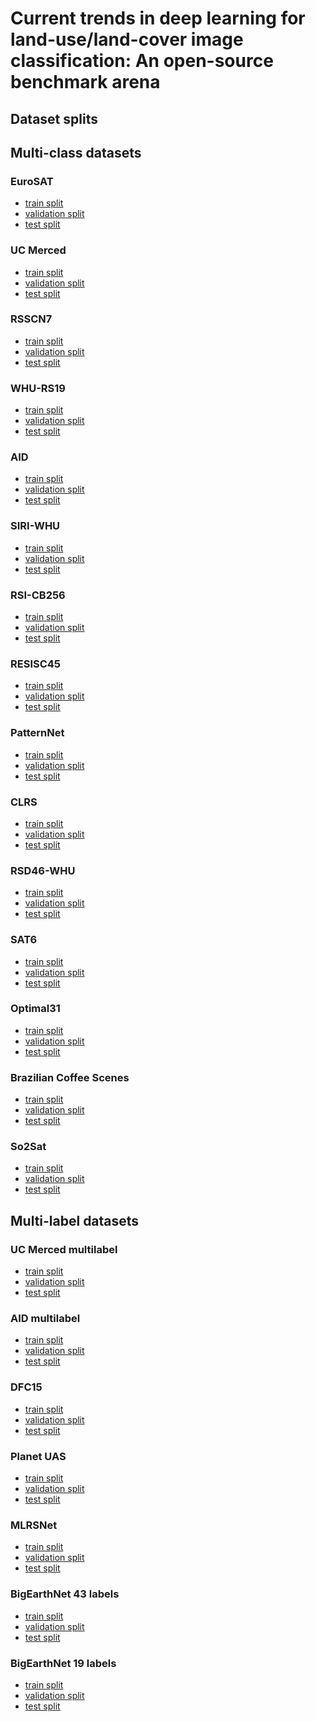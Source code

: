 # Current trends in deep learning for land-use/land-cover image classification: An open-source benchmark arena
## Dataset splits

## Multi-class datasets
### EuroSAT
- <a href="https://github.com/biasvariancelabs/LULC/blob/main/splits/eurosat_train.csv">train split</a>
- <a href="https://github.com/biasvariancelabs/LULC/blob/main/splits/eurosat_val.csv">validation split</a>
- <a href="https://github.com/biasvariancelabs/LULC/blob/main/splits/eurosat_test.csv">test split</a>
### UC Merced
- <a href="https://github.com/biasvariancelabs/LULC/blob/main/splits/ucmerced_train.csv">train split</a>
- <a href="https://github.com/biasvariancelabs/LULC/blob/main/splits/ucmerced_val.csv">validation split</a>
- <a href="https://github.com/biasvariancelabs/LULC/blob/main/splits/ucmerced_test.csv">test split</a>
### RSSCN7
- <a href="https://github.com/biasvariancelabs/LULC/blob/main/splits/rsscn7_train.csv">train split</a>
- <a href="https://github.com/biasvariancelabs/LULC/blob/main/splits/rsscn7_val.csv">validation split</a>
- <a href="https://github.com/biasvariancelabs/LULC/blob/main/splits/rsscn7_test.csv">test split</a>
### WHU-RS19
- <a href="https://github.com/biasvariancelabs/LULC/blob/main/splits/whurs19_train.csv">train split</a>
- <a href="https://github.com/biasvariancelabs/LULC/blob/main/splits/whurs19_val.csv">validation split</a>
- <a href="https://github.com/biasvariancelabs/LULC/blob/main/splits/whurs19_test.csv">test split</a>
### AID
- <a href="https://github.com/biasvariancelabs/LULC/blob/main/splits/aid_train.csv">train split</a>
- <a href="https://github.com/biasvariancelabs/LULC/blob/main/splits/aid_val.csv">validation split</a>
- <a href="https://github.com/biasvariancelabs/LULC/blob/main/splits/aid_test.csv">test split</a>
### SIRI-WHU
- <a href="https://github.com/biasvariancelabs/LULC/blob/main/splits/siriwhu_train.csv">train split</a>
- <a href="https://github.com/biasvariancelabs/LULC/blob/main/splits/siriwhu_val.csv">validation split</a>
- <a href="https://github.com/biasvariancelabs/LULC/blob/main/splits/siriwhu_test.csv">test split</a>
### RSI-CB256
- <a href="https://github.com/biasvariancelabs/LULC/blob/main/splits/rsicb256_train.csv">train split</a>
- <a href="https://github.com/biasvariancelabs/LULC/blob/main/splits/rsicb256_val.csv">validation split</a>
- <a href="https://github.com/biasvariancelabs/LULC/blob/main/splits/rsicb256_test.csv">test split</a>
### RESISC45
- <a href="https://github.com/biasvariancelabs/LULC/blob/main/splits/resisc45_train.csv">train split</a>
- <a href="https://github.com/biasvariancelabs/LULC/blob/main/splits/resisc45_val.csv">validation split</a>
- <a href="https://github.com/biasvariancelabs/LULC/blob/main/splits/resisc45_test.csv">test split</a>
### PatternNet
- <a href="https://github.com/biasvariancelabs/LULC/blob/main/splits/patternnet_train.csv">train split</a>
- <a href="https://github.com/biasvariancelabs/LULC/blob/main/splits/patternnet_val.csv">validation split</a>
- <a href="https://github.com/biasvariancelabs/LULC/blob/main/splits/patternnet_test.csv">test split</a>
### CLRS
- <a href="https://github.com/biasvariancelabs/LULC/blob/main/splits/clrs_train.csv">train split</a>
- <a href="https://github.com/biasvariancelabs/LULC/blob/main/splits/clrs_val.csv">validation split</a>
- <a href="https://github.com/biasvariancelabs/LULC/blob/main/splits/clrs_test.csv">test split</a>
### RSD46-WHU
- <a href="https://github.com/biasvariancelabs/LULC/blob/main/splits/rsd46whu_train.csv">train split</a>
- <a href="https://github.com/biasvariancelabs/LULC/blob/main/splits/rsd46whu_val.csv">validation split</a>
- <a href="https://github.com/biasvariancelabs/LULC/blob/main/splits/rsd46whu_test.csv">test split</a>
### SAT6
- <a href="https://github.com/biasvariancelabs/LULC/blob/main/splits/sat6_train.csv">train split</a>
- <a href="https://github.com/biasvariancelabs/LULC/blob/main/splits/sat6_val.csv">validation split</a>
- <a href="https://github.com/biasvariancelabs/LULC/blob/main/splits/sat6_test.csv">test split</a>
### Optimal31
- <a href="https://github.com/biasvariancelabs/LULC/blob/main/splits/optimal31_train.csv">train split</a>
- <a href="https://github.com/biasvariancelabs/LULC/blob/main/splits/optimal31_val.csv">validation split</a>
- <a href="https://github.com/biasvariancelabs/LULC/blob/main/splits/optimal31_test.csv">test split</a>
### Brazilian Coffee Scenes
- <a href="https://github.com/biasvariancelabs/LULC/blob/main/splits/bcs_train.csv">train split</a>
- <a href="https://github.com/biasvariancelabs/LULC/blob/main/splits/bcs_val.csv">validation split</a>
- <a href="https://github.com/biasvariancelabs/LULC/blob/main/splits/bcs_test.csv">test split</a>
### So2Sat
- <a href="https://dataserv.ub.tum.de/s/m1483140/download?path=%2F&files=training.h5">train split</a>
- <a href="https://dataserv.ub.tum.de/s/m1483140/download?path=%2F&files=validation.h5">validation split</a>
- <a href="https://dataserv.ub.tum.de/s/m1483140/download?path=%2F&files=testing.h5">test split</a>

## Multi-label datasets
### UC Merced multilabel
- <a href="https://github.com/biasvariancelabs/LULC/blob/main/splits/bcs_train.csv">train split</a>
- <a href="https://github.com/biasvariancelabs/LULC/blob/main/splits/bcs_val.csv">validation split</a>
- <a href="https://github.com/biasvariancelabs/LULC/blob/main/splits/bcs_test.csv">test split</a>
### AID multilabel
- <a href="https://github.com/biasvariancelabs/LULC/blob/main/splits/bcs_train.csv">train split</a>
- <a href="https://github.com/biasvariancelabs/LULC/blob/main/splits/bcs_val.csv">validation split</a>
- <a href="https://github.com/biasvariancelabs/LULC/blob/main/splits/bcs_test.csv">test split</a>
### DFC15
- <a href="https://github.com/biasvariancelabs/LULC/blob/main/splits/bcs_train.csv">train split</a>
- <a href="https://github.com/biasvariancelabs/LULC/blob/main/splits/bcs_val.csv">validation split</a>
- <a href="https://github.com/biasvariancelabs/LULC/blob/main/splits/bcs_test.csv">test split</a>
### Planet UAS
- <a href="https://github.com/biasvariancelabs/LULC/blob/main/splits/bcs_train.csv">train split</a>
- <a href="https://github.com/biasvariancelabs/LULC/blob/main/splits/bcs_val.csv">validation split</a>
- <a href="https://github.com/biasvariancelabs/LULC/blob/main/splits/bcs_test.csv">test split</a>
### MLRSNet
- <a href="https://github.com/biasvariancelabs/LULC/blob/main/splits/bcs_train.csv">train split</a>
- <a href="https://github.com/biasvariancelabs/LULC/blob/main/splits/bcs_val.csv">validation split</a>
- <a href="https://github.com/biasvariancelabs/LULC/blob/main/splits/bcs_test.csv">test split</a>
### BigEarthNet 43 labels
- <a href="https://github.com/biasvariancelabs/LULC/blob/main/splits/bcs_train.csv">train split</a>
- <a href="https://github.com/biasvariancelabs/LULC/blob/main/splits/bcs_val.csv">validation split</a>
- <a href="https://github.com/biasvariancelabs/LULC/blob/main/splits/bcs_test.csv">test split</a>
### BigEarthNet 19 labels
- <a href="https://github.com/biasvariancelabs/LULC/blob/main/splits/bcs_train.csv">train split</a>
- <a href="https://github.com/biasvariancelabs/LULC/blob/main/splits/bcs_val.csv">validation split</a>
- <a href="https://github.com/biasvariancelabs/LULC/blob/main/splits/bcs_test.csv">test split</a>
